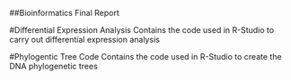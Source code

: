 ##Bioinformatics Final Report 

#Differential Expression Analysis
Contains the code used in R-Studio to carry out differential expression analysis

#Phylogentic Tree Code
Contains the code used in R-Studio to create the DNA phylogenetic trees
